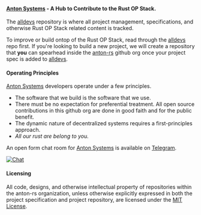 #### [Anton Systems](https://anton.systems) - A Hub to Contribute to the Rust OP Stack.

The [alldevs](https://github.com/anton-rs/alldevs) repository is where all project management, specifications, and otherwise Rust OP Stack related content is tracked.

To improve or build ontop of the Rust OP Stack, read through the [alldevs](https://github.com/anton-rs/alldevs) repo first. If you're looking to build a new project, we will create a repository that **you** can spearhead inside the [anton-rs](https://github.com/anton-rs) github org once your project spec is added to [alldevs](https://github.com/anton-rs/alldevs).

#### Operating Principles

[Anton Systems](https://anton.systems) developers operate under a few principles.

- The software that we build is the software that we use.
- There must be no expectation for preferential treatment. All open source contributions in this github org are done in good faith and for the public benefit.
- The dynamic nature of decentralized systems requires a first-principles approach.
- _All our rust are belong to you._

An open form chat room for [Anton Systems](https://anton.systems) is available on [Telegram](https://t.me/+XR8_p3qjzoFiMjEx).

[![Chat](https://img.shields.io/badge/chat-telegram-blue)](https://t.me/+XR8_p3qjzoFiMjEx)

#### Licensing

All code, designs, and otherwise intellectual property of repositories within the anton-rs organization, unless otherwise explicitly expressed in both the project specification and project repository, are licensed under the [MIT License](https://opensource.org/license/mit/).
